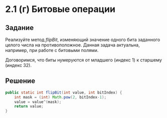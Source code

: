 # 2.1 (г) Битовые операции

## Задание
Реализуйте метод _flipBit_, изменяющий значение одного бита заданного целого числа на противоположное.
Данная задача актуальна, например, при работе с битовыми полями.

Договоримся, что биты нумеруются от младшего (индекс 1) к старшему (индекс 32).

## Решение
```java
public static int flipBit(int value, int bitIndex) {
    int mask = (int) Math.pow(2, bitIndex-1);
    value = value^(mask);
    return value;
}
```
